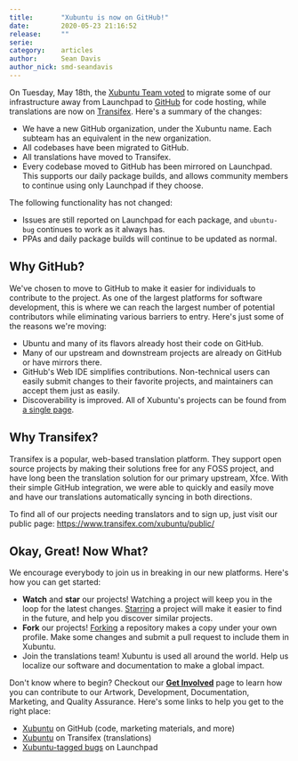 ```yaml
---
title:       "Xubuntu is now on GitHub!"
date:        2020-05-23 21:16:52
release:     ""
serie:       
category:    articles
author:      Sean Davis
author_nick: smd-seandavis
---
```


On Tuesday, May 18th, the [Xubuntu Team voted](http://ubottu.com/meetingology/logs/xubuntu-devel/2020/xubuntu-devel.2020-05-19-21.02.log.html#l-120) to migrate some of our infrastructure away from Launchpad to [GitHub](https://github.com/Xubuntu) for code hosting, while translations are now on [Transifex](https://www.transifex.com/xubuntu/public/). Here's a summary of the changes:

- We have a new GitHub organization, under the Xubuntu name. Each subteam has an equivalent in the new organization.
- All codebases have been migrated to GitHub.
- All translations have moved to Transifex.
- Every codebase moved to GitHub has been mirrored on Launchpad. This supports our daily package builds, and allows community members to continue using only Launchpad if they choose.

The following functionality has not changed:

- Issues are still reported on Launchpad for each package, and `ubuntu-bug` continues to work as it always has.
- PPAs and daily package builds will continue to be updated as normal.

Why GitHub?
-----------

We've chosen to move to GitHub to make it easier for individuals to contribute to the project. As one of the largest platforms for software development, this is where we can reach the largest number of potential contributors while eliminating various barriers to entry. Here's just some of the reasons we're moving:

- Ubuntu and many of its flavors already host their code on GitHub.
- Many of our upstream and downstream projects are already on GitHub or have mirrors there.
- GitHub's Web IDE simplifies contributions. Non-technical users can easily submit changes to their favorite projects, and maintainers can accept them just as easily.
- Discoverability is improved. All of Xubuntu's projects can be found from [a single page](https://github.com/xubuntu).

Why Transifex?
--------------

Transifex is a popular, web-based translation platform. They support open source projects by making their solutions free for any FOSS project, and have long been the translation solution for our primary upstream, Xfce. With their simple GitHub integration, we were able to quickly and easily move and have our translations automatically syncing in both directions.

To find all of our projects needing translators and to sign up, just visit our public page: <https://www.transifex.com/xubuntu/public/>

Okay, Great! Now What?
----------------------

We encourage everybody to join us in breaking in our new platforms. Here's how you can get started:

- **Watch** and **star** our projects! Watching a project will keep you in the loop for the latest changes. [Starring](https://help.github.com/en/github/getting-started-with-github/saving-repositories-with-stars) a project will make it easier to find in the future, and help you discover similar projects.
- **Fork** our projects! [Forking](https://help.github.com/en/github/getting-started-with-github/fork-a-repo) a repository makes a copy under your own profile. Make some changes and submit a pull request to include them in Xubuntu.
- Join the translations team! Xubuntu is used all around the world. Help us localize our software and documentation to make a global impact.

Don't know where to begin? Checkout our **[Get Involved](https://xubuntu.org/contribute/)** page to learn how you can contribute to our Artwork, Development, Documentation, Marketing, and Quality Assurance. Here's some links to help you get to the right place:

- [Xubuntu](https://github.com/xubuntu) on GitHub (code, marketing materials, and more)
- [Xubuntu](https://www.transifex.com/xubuntu/public/) on Transifex (translations)
- [Xubuntu-tagged bugs](https://bugs.launchpad.net/bugs/+bugs?field.searchtext=&orderby=-importance&field.status%3Alist=NEW&field.status%3Alist=CONFIRMED&field.status%3Alist=TRIAGED&field.status%3Alist=INPROGRESS&field.status%3Alist=FIXCOMMITTED&field.status%3Alist=INCOMPLETE_WITH_RESPONSE&field.status%3Alist=INCOMPLETE_WITHOUT_RESPONSE&assignee_option=any&field.assignee=&field.bug_reporter=&field.bug_commenter=&field.subscriber=&field.tag=xubuntu&field.tags_combinator=ANY&field.status_upstream-empty-marker=1&field.has_cve.used=&field.omit_dupes.used=&field.omit_dupes=on&field.affects_me.used=&field.has_patch.used=&field.has_branches.used=&field.has_branches=on&field.has_no_branches.used=&field.has_no_branches=on&field.has_blueprints.used=&field.has_blueprints=on&field.has_no_blueprints.used=&field.has_no_blueprints=on&search=Search) on Launchpad
